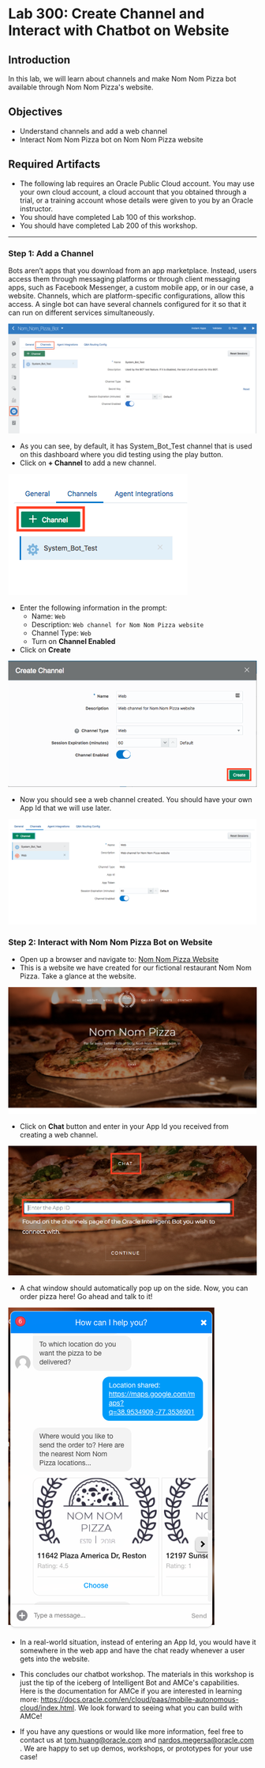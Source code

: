 # Lab 300: Create Channel and Interact with Chatbot on Website
## Introduction
In this lab, we will learn about channels and make Nom Nom Pizza bot available through Nom Nom Pizza's website.
## Objectives
- Understand channels and add a web channel
- Interact Nom Nom Pizza bot on Nom Nom Pizza website
## Required Artifacts
- The following lab requires an Oracle Public Cloud account. You may use your own cloud account, a cloud account that you obtained through a trial, or a training account whose details were given to you by an Oracle instructor.
- You should have completed Lab 100 of this workshop.
- You should have completed Lab 200 of this workshop.

---
### Step 1: Add a Channel
Bots aren’t apps that you download from an app marketplace. Instead, users access them through messaging platforms or through client messaging apps, such as Facebook Messenger, a custom mobile app, or in our case, a website. Channels, which are platform-specific configurations, allow this access. A single bot can have several channels configured for it so that it can run on different services simultaneously.



![](./images/300/1.png)

- As you can see, by default, it has System_Bot_Test channel that is used on this dashboard where you did testing using the play button. 
- Click on **+ Channel** to add a new channel.

![](./images/300/2.png)

- Enter the following information in the prompt:
    - Name: `Web`
    - Description: `Web channel for Nom Nom Pizza website`
    - Channel Type: `Web`
    - Turn on **Channel Enabled**
- Click on **Create**

![](./images/300/3.png)

- Now you should see a web channel created. You should have your own App Id that we will use later.

![](./images/300/4.png)

### Step 2: Interact with Nom Nom Pizza Bot on Website
- Open up a browser and navigate to: <a href="https://nomnompizza-aserecruitfy19.uscom-central-1.oraclecloud.com/" target="_blank">Nom Nom Pizza Website</a>
- This is a website we have created for our fictional restaurant Nom Nom Pizza. Take a glance at the website. 

![](./images/300/5.png)

- Click on **Chat** button and enter in your App Id you received from creating a web channel.

![](./images/300/6.png)

- A chat window should automatically pop up on the side. Now, you can order pizza here! Go ahead and talk to it!

![](./images/300/7.png)

- In a real-world situation, instead of entering an App Id, you would have it somewhere in the web app and have the chat ready whenever a user gets into the website. 

- This concludes our chatbot workshop. The materials in this workshop is just the tip of the iceberg of Intelligent Bot and AMCe's capabilities. Here is the documentation for AMCe if you are interested in learning more: https://docs.oracle.com/en/cloud/paas/mobile-autonomous-cloud/index.html. We look forward to seeing what you can build with AMCe! 

- If you have any questions or would like more information, feel free to contact us at tom.huang@oracle.com and nardos.megersa@oracle.com . We are happy to set up demos, workshops, or prototypes for your use case! 